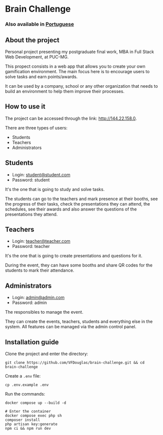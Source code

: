 # Brain Challenge

### Also available in [Portuguese](https://github.com/VFDouglas/brain-challenge/blob/master/README_PT.md)

## About the project

Personal project presenting my postgraduate final work, MBA in Full Stack Web Development, at PUC-MG.

This propect consists in a web app that allows you to create your own gamification environment.
The main focus here is to encourage users to solve tasks and earn points/awards.

It can be used by a company, school or any other organization that needs to build an
environment to help them improve their processes.

## How to use it

The project can be accessed through the link: http://144.22.158.0.

There are three types of users:

- Students
- Teachers
- Administrators

## Students

- Login: student@student.com
- Password: student

It's the one that is going to study and solve tasks.

The students can go to the teachers and mark presence at their booths, see the progress
of their tasks, check the presentations they can attend, the schedules, see their awards
and also answer the questions of the presentations they attend.

## Teachers

- Login: teacher@teacher.com
- Password: teacher

It's the one that is going to create presentations and questions for it.

During the event, they can have some booths and share QR codes for the students to mark
their attendance.

## Administrators

- Login: admin@admin.com
- Password: admin

The responsibles to manage the event.

They can create the events, teachers, students and everything else in the system.
All features can be managed via the admin control panel.

## Installation guide

Clone the project and enter the directory:
```
git clone https://github.com/VFDouglas/brain-challenge.git && cd brain-challenge
```
Create a `.env` file:
```
cp .env.example .env
```
Run the commands:
```
docker compose up --build -d

# Enter the container
docker compose exec php sh
composer install
php artisan key:generate
npm ci && npm run dev
```
